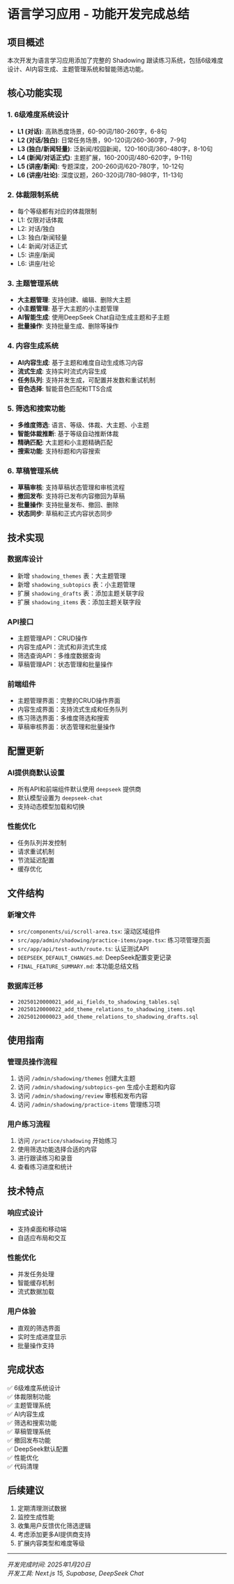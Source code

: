 # 语言学习应用 - 功能开发完成总结

## 项目概述

本次开发为语言学习应用添加了完整的 Shadowing 跟读练习系统，包括6级难度设计、AI内容生成、主题管理系统和智能筛选功能。

## 核心功能实现

### 1. 6级难度系统设计

- **L1 (对话)**: 高熟悉度场景，60-90词/180-260字，6-8句
- **L2 (对话/独白)**: 日常任务场景，90-120词/260-360字，7-9句
- **L3 (独白/新闻轻量)**: 泛新闻/校园新闻，120-160词/360-480字，8-10句
- **L4 (新闻/对话正式)**: 主题扩展，160-200词/480-620字，9-11句
- **L5 (讲座/新闻)**: 专题深度，200-260词/620-780字，10-12句
- **L6 (讲座/社论)**: 深度议题，260-320词/780-980字，11-13句

### 2. 体裁限制系统

- 每个等级都有对应的体裁限制
- L1: 仅限对话体裁
- L2: 对话/独白
- L3: 独白/新闻轻量
- L4: 新闻/对话正式
- L5: 讲座/新闻
- L6: 讲座/社论

### 3. 主题管理系统

- **大主题管理**: 支持创建、编辑、删除大主题
- **小主题管理**: 基于大主题的小主题管理
- **AI智能生成**: 使用DeepSeek Chat自动生成主题和子主题
- **批量操作**: 支持批量生成、删除等操作

### 4. 内容生成系统

- **AI内容生成**: 基于主题和难度自动生成练习内容
- **流式生成**: 支持实时流式内容生成
- **任务队列**: 支持并发生成，可配置并发数和重试机制
- **音色选择**: 智能音色匹配和TTS合成

### 5. 筛选和搜索功能

- **多维度筛选**: 语言、等级、体裁、大主题、小主题
- **智能体裁推断**: 基于等级自动推断体裁
- **精确匹配**: 大主题和小主题精确匹配
- **搜索功能**: 支持标题和内容搜索

### 6. 草稿管理系统

- **草稿审核**: 支持草稿状态管理和审核流程
- **撤回发布**: 支持将已发布内容撤回为草稿
- **批量操作**: 支持批量发布、撤回、删除
- **状态同步**: 草稿和正式内容状态同步

## 技术实现

### 数据库设计

- 新增 `shadowing_themes` 表：大主题管理
- 新增 `shadowing_subtopics` 表：小主题管理
- 扩展 `shadowing_drafts` 表：添加主题关联字段
- 扩展 `shadowing_items` 表：添加主题关联字段

### API接口

- 主题管理API：CRUD操作
- 内容生成API：流式和非流式生成
- 筛选查询API：多维度数据查询
- 草稿管理API：状态管理和批量操作

### 前端组件

- 主题管理界面：完整的CRUD操作界面
- 内容生成界面：支持流式生成和任务队列
- 练习筛选界面：多维度筛选和搜索
- 草稿审核界面：状态管理和批量操作

## 配置更新

### AI提供商默认设置

- 所有API和前端组件默认使用 `deepseek` 提供商
- 默认模型设置为 `deepseek-chat`
- 支持动态模型加载和切换

### 性能优化

- 任务队列并发控制
- 请求重试机制
- 节流延迟配置
- 缓存优化

## 文件结构

### 新增文件

- `src/components/ui/scroll-area.tsx`: 滚动区域组件
- `src/app/admin/shadowing/practice-items/page.tsx`: 练习项管理页面
- `src/app/api/test-auth/route.ts`: 认证测试API
- `DEEPSEEK_DEFAULT_CHANGES.md`: DeepSeek配置变更记录
- `FINAL_FEATURE_SUMMARY.md`: 本功能总结文档

### 数据库迁移

- `20250120000021_add_ai_fields_to_shadowing_tables.sql`
- `20250120000022_add_theme_relations_to_shadowing_items.sql`
- `20250120000023_add_theme_relations_to_shadowing_drafts.sql`

## 使用指南

### 管理员操作流程

1. 访问 `/admin/shadowing/themes` 创建大主题
2. 访问 `/admin/shadowing/subtopics-gen` 生成小主题和内容
3. 访问 `/admin/shadowing/review` 审核和发布内容
4. 访问 `/admin/shadowing/practice-items` 管理练习项

### 用户练习流程

1. 访问 `/practice/shadowing` 开始练习
2. 使用筛选功能选择合适的内容
3. 进行跟读练习和录音
4. 查看练习进度和统计

## 技术特点

### 响应式设计

- 支持桌面和移动端
- 自适应布局和交互

### 性能优化

- 并发任务处理
- 智能缓存机制
- 流式数据加载

### 用户体验

- 直观的筛选界面
- 实时生成进度显示
- 批量操作支持

## 完成状态

✅ 6级难度系统设计  
✅ 体裁限制功能  
✅ 主题管理系统  
✅ AI内容生成  
✅ 筛选和搜索功能  
✅ 草稿管理系统  
✅ 撤回发布功能  
✅ DeepSeek默认配置  
✅ 性能优化  
✅ 代码清理

## 后续建议

1. 定期清理测试数据
2. 监控生成性能
3. 收集用户反馈优化筛选逻辑
4. 考虑添加更多AI提供商支持
5. 扩展内容类型和难度等级

---

_开发完成时间: 2025年1月20日_  
_开发工具: Next.js 15, Supabase, DeepSeek Chat_
